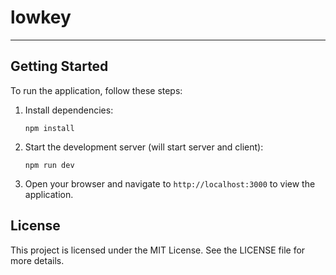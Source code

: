 # lowkey
__________________________

## Getting Started

To run the application, follow these steps:

1. Install dependencies:
   ```
   npm install
   ```

2. Start the development server (will start server and client):
   ```
   npm run dev
   ```

3. Open your browser and navigate to `http://localhost:3000` to view the application.

## License

This project is licensed under the MIT License. See the LICENSE file for more details.